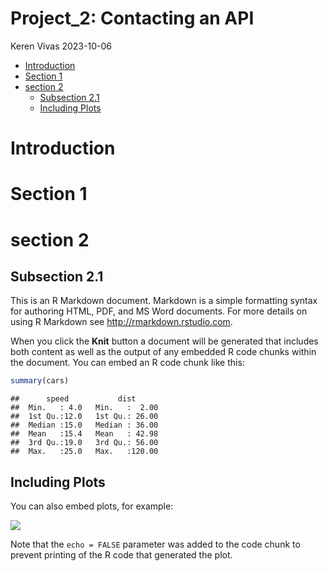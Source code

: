 Project_2: Contacting an API
================
Keren Vivas
2023-10-06

- <a href="#introduction" id="toc-introduction">Introduction</a>
- <a href="#section-1" id="toc-section-1">Section 1</a>
- <a href="#section-2" id="toc-section-2">section 2</a>
  - <a href="#subsection-21" id="toc-subsection-21">Subsection 2.1</a>
  - <a href="#including-plots" id="toc-including-plots">Including Plots</a>

# Introduction

# Section 1

# section 2

## Subsection 2.1

This is an R Markdown document. Markdown is a simple formatting syntax
for authoring HTML, PDF, and MS Word documents. For more details on
using R Markdown see <http://rmarkdown.rstudio.com>.

When you click the **Knit** button a document will be generated that
includes both content as well as the output of any embedded R code
chunks within the document. You can embed an R code chunk like this:

``` r
summary(cars)
```

    ##      speed           dist       
    ##  Min.   : 4.0   Min.   :  2.00  
    ##  1st Qu.:12.0   1st Qu.: 26.00  
    ##  Median :15.0   Median : 36.00  
    ##  Mean   :15.4   Mean   : 42.98  
    ##  3rd Qu.:19.0   3rd Qu.: 56.00  
    ##  Max.   :25.0   Max.   :120.00

## Including Plots

You can also embed plots, for example:

![](README_files/figure-gfm/pressure-1.png)<!-- -->

Note that the `echo = FALSE` parameter was added to the code chunk to
prevent printing of the R code that generated the plot.
